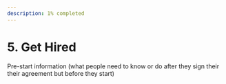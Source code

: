 ```yaml
---
description: 1% completed
---
```


# 5. Get Hired

Pre-start information \(what people need to know or do after they sign their their agreement but before they start\)

